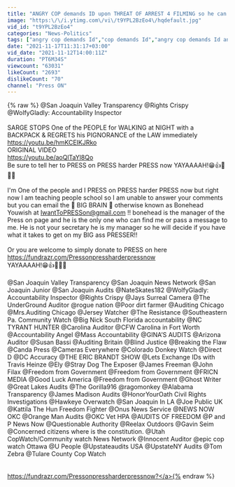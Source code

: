 ```yaml
---
title: "ANGRY COP demands ID upon THREAT OF ARREST 4 FILMING so he can GET a WARRANT for PHONE but FAILS🙊"
image: "https:\/\/i.ytimg.com\/vi\/t9YPL2BzEo4\/hqdefault.jpg"
vid_id: "t9YPL2BzEo4"
categories: "News-Politics"
tags: ["angry cop demands Id","cop demands Id","angry cop demands Id and fails"]
date: "2021-11-17T11:31:17+03:00"
vid_date: "2021-11-12T14:00:11Z"
duration: "PT6M34S"
viewcount: "63031"
likeCount: "2693"
dislikeCount: "70"
channel: "Press ON"
---
```

{% raw %}​ @San Joaquin Valley Transparency @Rights Crispy @WolfyGladly: Accountability Inspector <br /><br />SARGE STOPS One of the PEOPLE for WALKING at NIGHT with a BACKPACK &amp; REGRETS his PIGNORANCE of the LAW immediately<br /><a rel="nofollow" target="blank" href="https://youtu.be/hmKCEIKJRko">https://youtu.be/hmKCEIKJRko</a><br />ORIGINAL VIDEO<br /><a rel="nofollow" target="blank" href="https://youtu.be/aoQlTaYl8Qo">https://youtu.be/aoQlTaYl8Qo</a><br />Be sure to tell her to PRESS on PRESS harder PRESS now YAYAAAAH!😁👍💯💥🔥<br /><br />I'm One of the people and I PRESS on PRESS harder PRESS now but right now I am teaching people school so I am unable to answer your comments but you can email the 🧠 BIG BRAIN 🧠 otherwise known as Bonehead Youwish at IwantToPRESSon@gmail.com !! bonehead is the manager of the Press on page and he is the only one who can find me or pass a message to me. He is not your secretary he is my manager so he will decide if you have what it takes to get on my BIG ass PRESSER!!<br /><br />Or you are welcome to simply donate to PRESS on here<br /><a rel="nofollow" target="blank" href="https://fundrazr.com/Pressonpressharderpressnow">https://fundrazr.com/Pressonpressharderpressnow</a><br />YAYAAAAH!😁👍💯💥🔥<br /><br />@San Joaquin Valley Transparency  @San Joaquin News Network  @San Joaquin Junior  @San Joaquin Audits  @NateSkates182  @WolfyGladly: Accountability Inspector  @Rights Crispy  @Jays Surreal Camera  @The UnderGround Auditor  @rogue nation  @Poor dirt farmer  @Auditing Chicago  @Mrs.Auditing Chicago  @Jersey Watcher  @The Resistance  @Southeastern Pa. Community Watch  @Big Nick South Florida accountability  @NC TYRANT HUNTER  @Carolina Auditor  @CFW Carolina in Fort Worth  @Accountability Angel ‎@Mass Accountability  ‎@GINA’S AUDITS  ‎@Arizona Auditor  ‎@Susan Bassi  ‎@Auditing Britain  ‎@Blind Justice  ‎@Breaking the Flaw  ‎@Canda Press  ‎@Cameras Everywhere  ‎@Colorado Donkey Watch  ‎@Direct D  ‎@DC Accuracy  ‎@THE ERIC BRANDT SHOW  ‎@Lets Exchange IDs with Travis Heinze  ‎@Ely  ‎@Stray Dog The Exposer  ‎@James Freeman  ‎@John Filax  ‎@Freedom from Government  ‎@Freedom from Government  ‎@FRICN MEDIA  ‎@Good Luck America  ‎@Freedom from Government  ‎@Ghost Writer  ‎@Great Lakes Audits  ‎@The Gorilla916  @ragomonkey   @Alabama Transparency   @James Madison Audits   @HonorYourOath Civil Rights Investigations   @Hawkeye Overwatch   @San Joaquin In LA   @Joe Public UK   @Kattila The Hun Freedom Fighter   @Onus News Service   @NEWS NOW OKC   @Orange Man Audits   @OKC Vet HPA   @AUDITS OF FREEDOM   @P and P News Now   @Questionable Authority   @Reelax Outdoors   @Gavin Seim   @Concerned citizens where is the constitution.   @Utah CopWatch/Community watch News Network   @Innocent Auditor   @epic cop watch Ottawa   @U People   @Upstateaudits USA   @UpstateNY Audits   @Tom Zebra   @Tulare County Cop Watch ​<br /><br /><br /><a rel="nofollow" target="blank" href="https://fundrazr.com/Pressonpressharderpressnow?">https://fundrazr.com/Pressonpressharderpressnow?</a>{% endraw %}
